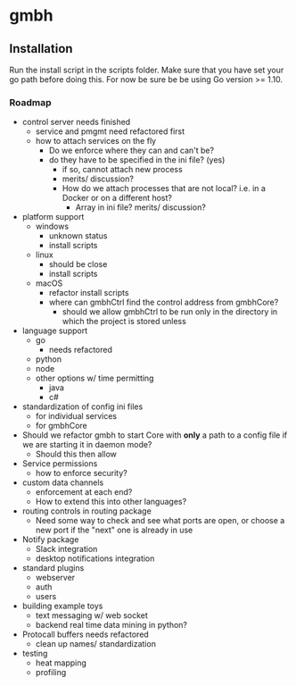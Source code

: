 # gmbh 


## Installation
Run the install script in the scripts folder. Make sure that you have set your go path before doing this. For now be sure be be using Go version >= 1.10.


### Roadmap
* control server needs finished
    * service and pmgmt need refactored first
    * how to attach services on the fly
        * Do we enforce where they can and can't be?
        * do they have to be specified in the ini file? (yes)
            * if so, cannot attach new process
            * merits/ discussion?
            * How do we attach processes that are not local? i.e. in a Docker or on a different host?
                * Array in ini file? merits/ discussion?
* platform support
    * windows
        * unknown status
        * install scripts
    * linux
        * should be close
        * install scripts
    * macOS
        * refactor install scripts
        * where can gmbhCtrl find the control address from gmbhCore?
            * should we allow gmbhCtrl to be run only in the directory in which the project is stored unless 
* language support
    * go
        * needs refactored
    * python
    * node
    * other options w/ time permitting
        * java
        * c#
* standardization of config ini files
    * for individual services
    * for gmbhCore
* Should we refactor gmbh to start Core with **only** a path to a config file if we are starting it in daemon mode?
    * Should this then allow 
* Service permissions
    * how to enforce security? 
* custom data channels
    * enforcement at each end?
    * How to extend this into other languages?
* routing controls in routing package
    * Need some way to check and see what ports are open, or choose a new port if the "next" one is already in use
* Notify package
    * Slack integration
    * desktop notifications integration
* standard plugins
    * webserver
    * auth
    * users
* building example toys
    * text messaging w/ web socket
    * backend real time data mining in python?
* Protocall buffers needs refactored
    * clean up names/ standardization
* testing
    * heat mapping
    * profiling